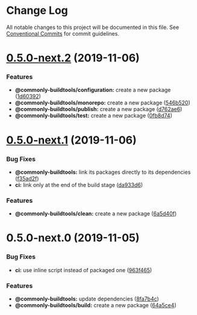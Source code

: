 # Change Log

All notable changes to this project will be documented in this file.
See [Conventional Commits](https://conventionalcommits.org) for commit guidelines.

# [0.5.0-next.2](https://github.com/commonlyjs/commonly-buildtools/compare/v0.5.0-next.1...v0.5.0-next.2) (2019-11-06)


### Features

* **@commonly-buildtools/configuration:** create a new package ([1d60392](https://github.com/commonlyjs/commonly-buildtools/commit/1d60392d49c3496c3e78efe7f3c88cb57f2f0159))
* **@commonly-buildtools/monorepo:** create a new package ([546b520](https://github.com/commonlyjs/commonly-buildtools/commit/546b520aed66565324ceea66a81c5c3608cc5507))
* **@commonly-buildtools/publish:** create a new package ([d762ae6](https://github.com/commonlyjs/commonly-buildtools/commit/d762ae68b8cf2162693c9955ea6fed0e535a3836))
* **@commonly-buildtools/test:** create a new package ([0fb8d74](https://github.com/commonlyjs/commonly-buildtools/commit/0fb8d74a24bb42832537fb391f9bec72082e15bd))





# [0.5.0-next.1](https://github.com/commonlyjs/commonly-buildtools/compare/v0.5.0-next.0...v0.5.0-next.1) (2019-11-06)


### Bug Fixes

* **@commonly-buildtools:** link its packages directly to its dependencies ([f35ad2f](https://github.com/commonlyjs/commonly-buildtools/commit/f35ad2fc654ad5eef4bcec14fa33bc0a514ef6d6))
* **ci:** link only at the end of the build stage ([da933d6](https://github.com/commonlyjs/commonly-buildtools/commit/da933d66ee76f140e0140f7c2586d415f06f697f))


### Features

* **@commonly-buildtools/clean:** create a new package ([6a5d40f](https://github.com/commonlyjs/commonly-buildtools/commit/6a5d40f97b85820b7548aebdfea8db04d830f251))





# 0.5.0-next.0 (2019-11-05)


### Bug Fixes

* **ci:** use inline script instead of packaged one ([963f465](https://github.com/commonlyjs/commonly-buildtools/commit/963f465a90ec13f91407a9c3e863273a1047fadd))


### Features

* **@commonly-buildtools:** update dependencies ([8fa7b4c](https://github.com/commonlyjs/commonly-buildtools/commit/8fa7b4c6632717a231221bf1100e9917d159bead))
* **@commonly-buildtools/build:** create a new package ([64a5ce4](https://github.com/commonlyjs/commonly-buildtools/commit/64a5ce471e3d8fe05c3b74f14a9980a2aacff40e))
